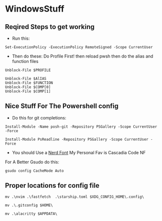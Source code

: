 # WindowsStuff

## Reqired Steps to get working

- Run this:

```pwsh
Set-ExecutionPolicy -ExecutionPolicy RemoteSigned -Scope CurrentUser
```

- Then do these: Do Profile First! then reload pwsh then do the alias and function files

```pwsh
Unblock-File $PROFILE
```

```pwsh
Unblock-File $AlIAS
Unblock-File $FUNCTION
Unblock-File $COMP[0]
Unblock-File $COMP[1]
```

## Nice Stuff For The Powershell config

- Do this for git completions:

```pwsh
Install-Module -Name posh-git -Repository PSGallery -Scope CurrentUser -Force
```

```pwsh
Install-Module PsReadline -Repository PSGallery -Scope CurrentUser -Force
```

- You should Use a [Nerd Font](https://github.com/ryanoasis/nerd-fonts/releases/) My Personal Fav is Cascadia Code NF

For A Better Gsudo do this:

```pwsh
gsudo config CacheMode Auto
```

## Proper locations for config file

```pwsh
mv .\nvim .\fastfetch  .\starship.toml $XDG_CONFIG_HOME\.config\
```

```pwsh
mv .\.gitconfig $HOME\
```

```pwsh
mv .\alacritty $APPDATA\
```
